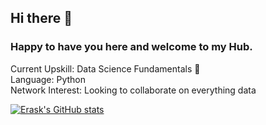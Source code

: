 ## Hi there 👋 

### Happy to have you here and welcome to my Hub.

Current Upskill: Data Science Fundamentals 🌱  
Language: Python   
Network Interest: Looking to collaborate on everything data   

[![Erask's GitHub stats](https://github-readme-stats.vercel.app/api?username=Erask&show_icons=true&theme=merko)](https://github.com/Erask/github-readme-stats)





